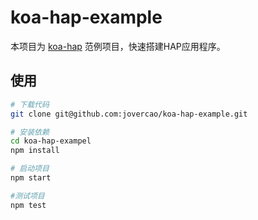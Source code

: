 # koa-hap-example

本项目为 [koa-hap](https://github.com/jovercao/koa-hap) 范例项目，快速搭建HAP应用程序。

## 使用

```bash
# 下载代码
git clone git@github.com:jovercao/koa-hap-example.git

# 安装依赖
cd koa-hap-exampel
npm install

# 启动项目
npm start

#测试项目
npm test

```
